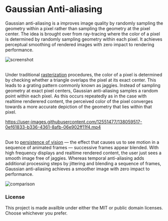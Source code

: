 # Gaussian Anti-aliasing

Gaussian anti-aliasing is a improves image quality by randomly sampling the geometry within a pixel rather than sampling the geometry at the pixel center. The idea is brought over from ray-tracing where the color of a pixel is determined by randomly sampling geometry within each pixel. It achieves perceptual smoothing of rendered images with zero impact to rendering performance.

![screenshot](https://user-images.githubusercontent.com/12551477/135394232-5b979530-fb7a-45f1-a09f-3419ad722a04.png)

\
Under traditional [rasterization](https://en.wikipedia.org/wiki/Rasterisation) procedures, the color of a pixel is determined by checking whether a triangle overlaps the pixel at its exact center. This leads to a grating pattern commonly known as jaggies. Instead of sampling geometry at exact pixel centers, Gaussian anti-aliasing samples a random point within each pixel. As this occurs repeatedly as in the case with realtime renderered content, the perceived color of the pixel converges towards a more accurate depiction of the geometry that lies within that pixel. 

https://user-images.githubusercontent.com/12551477/138059517-0ef61833-b336-4361-8afb-06e902ff11f4.mp4

\
Due to [persistence of vision](https://en.wikipedia.org/wiki/Persistence_of_vision) — the effect that causes us to see motion in a sequence of animated frames — successive frames appear blended. With high frequency displays and realtime rendered content, the user just sees a smooth image free of jaggies. Whereas temporal anti-aliasing adds additional processing steps by jittering and blending a sequence of frames, Gaussian anti-aliasing achieves a smoother image with zero impact to performance.
  
![comparison](https://user-images.githubusercontent.com/12551477/135394069-955a984c-a4f9-404f-aad4-de9e0a2bc486.png)


### License

This project is made availble under either the MIT or public domain licenses. Choose whichever you prefer.

